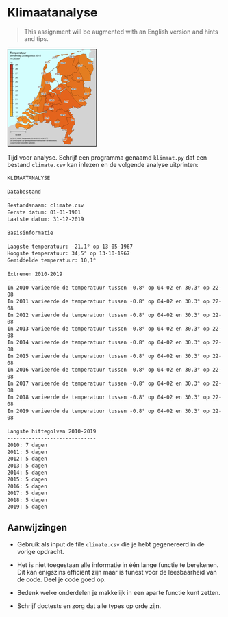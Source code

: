 # Klimaatanalyse

> This assignment will be augmented with an English version and hints and tips.

![](../eca2csv/temperature.png)

Tijd voor analyse. Schrijf een programma genaamd `klimaat.py` dat een bestand `climate.csv` kan inlezen en de volgende analyse uitprinten:

    KLIMAATANALYSE

    Databestand
    -----------
    Bestandsnaam: climate.csv
    Eerste datum: 01-01-1901
    Laatste datum: 31-12-2019

    Basisinformatie
    ---------------
    Laagste temperatuur: -21,1° op 13-05-1967
    Hoogste temperatuur: 34,5° op 13-10-1967
    Gemiddelde temperatuur: 10,1°

    Extremen 2010-2019
    ------------------
    In 2010 varieerde de temperatuur tussen -0.8° op 04-02 en 30.3° op 22-08
    In 2011 varieerde de temperatuur tussen -0.8° op 04-02 en 30.3° op 22-08
    In 2012 varieerde de temperatuur tussen -0.8° op 04-02 en 30.3° op 22-08
    In 2013 varieerde de temperatuur tussen -0.8° op 04-02 en 30.3° op 22-08
    In 2014 varieerde de temperatuur tussen -0.8° op 04-02 en 30.3° op 22-08
    In 2015 varieerde de temperatuur tussen -0.8° op 04-02 en 30.3° op 22-08
    In 2016 varieerde de temperatuur tussen -0.8° op 04-02 en 30.3° op 22-08
    In 2017 varieerde de temperatuur tussen -0.8° op 04-02 en 30.3° op 22-08
    In 2018 varieerde de temperatuur tussen -0.8° op 04-02 en 30.3° op 22-08
    In 2019 varieerde de temperatuur tussen -0.8° op 04-02 en 30.3° op 22-08

    Langste hittegolven 2010-2019
    -----------------------------
    2010: 7 dagen
    2011: 5 dagen
    2012: 5 dagen
    2013: 5 dagen
    2014: 5 dagen
    2015: 5 dagen
    2016: 5 dagen
    2017: 5 dagen
    2018: 5 dagen
    2019: 5 dagen

## Aanwijzingen

- Gebruik als input de file `climate.csv` die je hebt gegenereerd in de vorige opdracht.

- Het is niet toegestaan alle informatie in één lange functie te berekenen. Dit kan enigszins efficiënt zijn maar is funest voor de leesbaarheid van de code. Deel je code goed op.

- Bedenk welke onderdelen je makkelijk in een aparte functie kunt zetten.

- Schrijf doctests en zorg dat alle types op orde zijn.


<!-- - Het is toegestaan om alle data in te laden in een lijst of dictionary en zo te verwerken. -->
